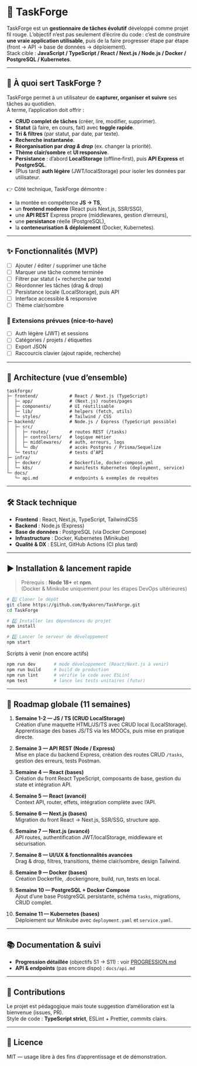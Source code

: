 # 🚀 TaskForge

TaskForge est un **gestionnaire de tâches évolutif** développé comme projet fil rouge. L’objectif n’est pas seulement d’écrire du code : c’est de construire **une vraie application utilisable**, puis de la faire progresser étape par étape (front → API → base de données → déploiement).  
Stack cible : **JavaScript / TypeScript / React / Next.js / Node.js / Docker / PostgreSQL / Kubernetes**.

---

## 🎯 À quoi sert TaskForge ?

TaskForge permet à un utilisateur de **capturer, organiser et suivre** ses tâches au quotidien.  
À terme, l’application doit offrir :
- **CRUD complet de tâches** (créer, lire, modifier, supprimer).
- **Statut** (à faire, en cours, fait) avec **toggle rapide**.
- **Tri & filtres** (par statut, par date, par texte).
- **Recherche instantanée**.
- **Réorganisation par *drag & drop*** (ex. changer la priorité).
- **Thème clair/sombre** et **UI responsive**.
- **Persistance** : d’abord **LocalStorage** (offline‑first), puis **API Express** et **PostgreSQL**.
- (Plus tard) **auth légère** (JWT/localStorage) pour isoler les données par utilisateur.

👉 Côté technique, TaskForge démontre :
- la montée en compétence **JS → TS**,
- un **frontend moderne** (React puis Next.js, SSR/SSG),
- une **API REST** Express propre (middlewares, gestion d’erreurs),
- une **persistance** réelle (PostgreSQL),
- la **conteneurisation & déploiement** (Docker, Kubernetes).

---

## ✨ Fonctionnalités (MVP)

- [ ] Ajouter / éditer / supprimer une tâche
- [ ] Marquer une tâche comme terminée
- [ ] Filtrer par statut (+ recherche par texte)
- [ ] Réordonner les tâches (drag & drop)
- [ ] Persistance locale (LocalStorage), puis API
- [ ] Interface accessible & responsive
- [ ] Thème clair/sombre

### 🔭 Extensions prévues (nice‑to‑have)
- [ ] Auth légère (JWT) et sessions
- [ ] Catégories / projets / étiquettes
- [ ] Export JSON
- [ ] Raccourcis clavier (ajout rapide, recherche)

---

## 🧱 Architecture (vue d’ensemble)

```
taskforge/
├─ frontend/            # React / Next.js (TypeScript)
│  ├─ app/              # (Next.js) routes/pages
│  ├─ components/       # UI réutilisable
│  ├─ lib/              # helpers (fetch, utils)
│  └─ styles/           # Tailwind / CSS
├─ backend/             # Node.js / Express (TypeScript possible)
│  ├─ src/
│  │  ├─ routes/        # routes REST (/tasks)
│  │  ├─ controllers/   # logique métier
│  │  ├─ middlewares/   # auth, erreurs, logs
│  │  └─ db/            # accès Postgres / Prisma/Sequelize
│  └─ tests/            # tests d’API
├─ infra/
│  ├─ docker/           # Dockerfile, docker-compose.yml
│  └─ k8s/              # manifests Kubernetes (deployment, service)
└─ docs/
   └─ api.md            # endpoints & exemples de requêtes
```

---

## 🛠️ Stack technique

- **Frontend** : React, Next.js, TypeScript, TailwindCSS  
- **Backend** : Node.js (Express)  
- **Base de données** : PostgreSQL (via Docker Compose)  
- **Infrastructure** : Docker, Kubernetes (Minikube)  
- **Qualité & DX** : ESLint, GitHub Actions (CI plus tard)

---

## ▶️ Installation & lancement rapide

> Prérequis : **Node 18+** et **npm**.  
> (Docker & Minikube uniquement pour les étapes DevOps ultérieures)

```bash
# 1️⃣ Cloner le dépôt
git clone https://github.com/Byakoren/TaskForge.git
cd TaskForge

# 2️⃣ Installer les dépendances du projet
npm install

# 3️⃣ Lancer le serveur de développement
npm start

```

Scripts à venir (non encore actifs)
```bash
npm run dev       # mode développement (React/Next.js à venir)
npm run build     # build de production
npm run lint      # vérifie le code avec ESLint
npm test          # lance les tests unitaires (futur)

```

---

## 📌 Roadmap globale (11 semaines)

1. **Semaine 1-2 — JS / TS (CRUD LocalStorage)**  
   Création d’une maquette HTML/JS/TS avec CRUD local (LocalStorage).  
   Apprentissage des bases JS/TS via les MOOCs, puis mise en pratique directe.

2. **Semaine 3 — API REST (Node / Express)**  
   Mise en place du backend Express, création des routes CRUD `/tasks`, gestion des erreurs, tests Postman.

3. **Semaine 4 — React (bases)**  
   Création du front React TypeScript, composants de base, gestion du state et intégration API.

4. **Semaine 5 — React (avancé)**  
   Context API, router, effets, intégration complète avec l’API.

5. **Semaine 6 — Next.js (bases)**  
   Migration du front React → Next.js, SSR/SSG, structure app.

6. **Semaine 7 — Next.js (avancé)**  
   API routes, authentification JWT/localStorage, middleware et sécurisation.

7. **Semaine 8 — UI/UX & fonctionnalités avancées**  
   Drag & drop, filtres, transitions, thème clair/sombre, design Tailwind.

8. **Semaine 9 — Docker (bases)**  
   Création Dockerfile, .dockerignore, build, run, tests en local.

9. **Semaine 10 — PostgreSQL + Docker Compose**  
   Ajout d’une base PostgreSQL persistante, schéma `tasks`, migrations, CRUD complet.

10. **Semaine 11 — Kubernetes (bases)**  
    Déploiement sur Minikube avec `deployment.yaml` et `service.yaml`.

---

## 📚 Documentation & suivi

- **Progression détaillée** (objectifs S1 → S11) : voir [PROGRESSION.md](./PROGRESSION.md)  
- **API & endpoints** (pas encore dispo) : `docs/api.md`  


---

## 🤝 Contributions

Le projet est pédagogique mais toute suggestion d’amélioration est la bienvenue (issues, PR).  
Style de code : **TypeScript strict**, ESLint + Prettier, *commits* clairs.

---

## 📄 Licence

MIT — usage libre à des fins d’apprentissage et de démonstration.
